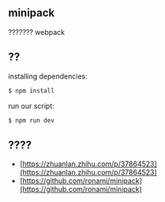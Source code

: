 ## minipack

??????? webpack

## ??

installing dependencies:

```sh
$ npm install
```

run our script:

```sh
$ npm run dev
```
## ????

- [https://zhuanlan.zhihu.com/p/37864523](https://zhuanlan.zhihu.com/p/37864523)
- [https://github.com/ronami/minipack](https://github.com/ronami/minipack)